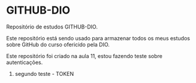 # GITHUB-DIO

Repositório de estudos GITHUB-DIO.

Este repositório está sendo usado para armazenar todos os meus estudos sobre GitHub do curso ofericido pela DIO.

Este repositório foi criado na aula 11, estou fazendo teste sobre autenticações. 

1. segundo teste - TOKEN


